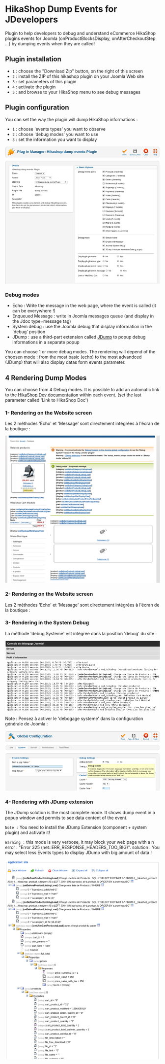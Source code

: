 HikaShop Dump Events for JDevelopers
=====================

Plugin to help developers to debug and understand eCommerce HikaShop plugins events for Joomla (onProductBlocksDisplay, onAfterCheckoutStep ...) by dumping events when they are called!


## Plugin installation

- `1` : choose the "Download Zip" button, on the right of this screen
- `2` : install the ZIP of this hikashop plugin on your Joomla Web site
- `3` : set parameters of this plugin
- `4` : activate the plugin
- `5` : and browse to your HikaShop menu to see debug messages


## Plugin configuration

You can set the way the plugin will dump HikaShop informations :
- `1` : choose 'events types' you want to observe
- `2` : choose 'debug modes' you want to use
- `3` : set the information you want to display

![alt text](/docs/captures/debug0.png "Configuration of the plugin")


### Debug modes
- Echo : Write the message in the web page, where the event is called (it can be everywhere !)
- Enqueued Message : write in Joomla messages queue (and display in the Jdoc type=message tag)
- System debug : use the Joomla debug that display information in the 'debug' position
- JDump : use a third-part extension called [JDump](http://extensions.joomla.org/extensions/miscellaneous/development/1509) to popup debug informations in a separate popup

You can choose 1 or more debug modes. The rendering will depend of the choosen mode : from the most basic (echo) to the most advandced (JDump) that will also display datas form events parameter.


## 4 Rendering Dump Modes

You can choose from 4 Debug modes.
It is possible to add an automatic link to the [HikaShop Dev documentation](http://www.hikashop.com/support/documentation/62-hikashop-developer-documentation.html) within each event. (set the last parameter called 'Link to HikaShop Doc')

### 1- Rendering on the Website screen
Les 2 méthodes 'Echo' et 'Message' sont directement intégrées à l'écran de la boutique :

![alt text](/docs/captures/debug1.png "Rendu avec debug simple")

### 2- Rendering on the Website screen
Les 2 méthodes 'Echo' et 'Message' sont directement intégrées à l'écran de la boutique :


### 3- Rendering in the System Debug
La méthode 'debug Systeme' est intégrée dans la position 'debug' du site :

![alt text](/docs/captures/debug2.png "Rendu avec debug systeme")


Note : Pensez à activer le 'debogage systeme' dans la configuration générale de Joomla :

![alt text](/docs/captures/debug2b.png "configuration du debug systeme")


### 4- Rendering with JDump extension
The JDump solution is the most complete mode. It shows dump event in a popup window and permits to see data content of the event.

`Note :` You need to install the JDump Extension (component + system plugin) and activate it!

`Warning :` this mode is very verbose, it may block your web page with a n error :
"Error 325 (net::ERR_RESPONSE_HEADERS_TOO_BIG)".
solution : You may select less Events types to display JDump with big amount of data !

![alt text](/docs/captures/debug3.png "Rendu avec JDump")



